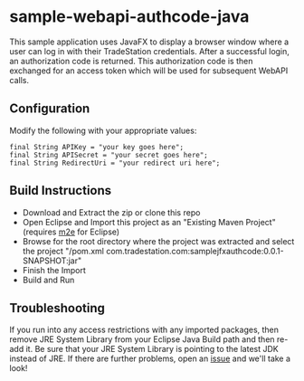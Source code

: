 # sample-webapi-authcode-java

This sample application uses JavaFX to display a browser window where a user can log in with their TradeStation credentials. After a successful login, an authorization code is returned. This authorization code is then exchanged for an access token which will be used for subsequent WebAPI calls.

## Configuration
Modify the following with your appropriate values:

    final String APIKey = "your key goes here";
    final String APISecret = "your secret goes here";
    final String RedirectUri = "your redirect uri here";
    
## Build Instructions
* Download and Extract the zip or clone this repo
* Open Eclipse and Import this project as an "Existing Maven Project" (requires [m2e](http://www.eclipse.org/m2e/) for Eclipse)
* Browse for the root directory where the project was extracted and select the project "/pom.xml com.tradestation.com:samplejfxauthcode:0.0.1-SNAPSHOT:jar"
* Finish the Import
* Build and Run

## Troubleshooting
If you run into any access restrictions with any imported packages, then remove JRE System Library from your Eclipse Java Build path and then re-add it. Be sure that your JRE System Library is pointing to the latest JDK instead of JRE. If there are further problems, open an [issue](https://github.com/tradestation/sample-webapi-authcode-java/issues) and we'll take a look!